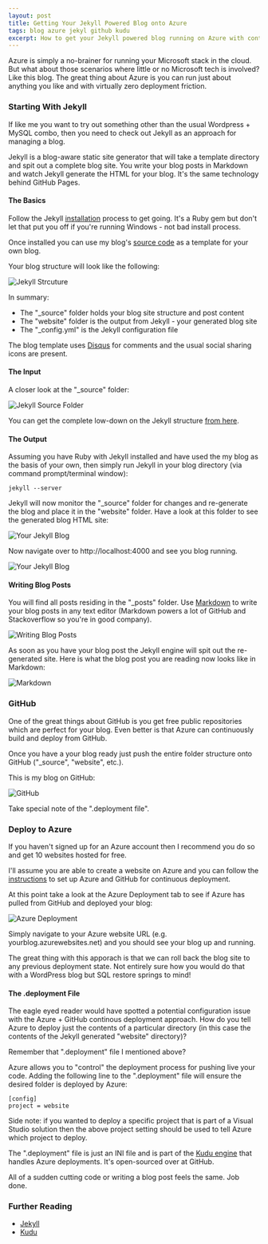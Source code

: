 ```yaml
---
layout: post
title: Getting Your Jekyll Powered Blog onto Azure
tags: blog azure jekyl github kudu
excerpt: How to get your Jekyll powered blog running on Azure with continous deployment from GitHub.
---
```

Azure is simply a no-brainer for running your Microsoft stack in the cloud. But what about those scenarios where little or no Microsoft tech is involved? Like this blog. The great thing about Azure is you can run just about anything you like and with virtually zero deployment friction.

### Starting With Jekyll

If like me you want to try out something other than the usual Wordpress + MySQL combo, then you need to check out Jekyll as an approach for managing a blog.

Jekyll is a blog-aware static site generator that will take a template directory and spit out a complete blog site. You write your blog posts in Markdown and watch Jekyll generate the HTML for your blog. It's the same technology behind GitHub Pages.

#### The Basics

Follow the Jekyll [installation](http://jekyllrb.com) process to get going. It's a Ruby gem but don't let that put you off if you're running Windows - not bad install process.

Once installed you can use my blog's [source code](https://github.com/HarveyKandola/collectivematters) as a template for your own blog.

Your blog structure will look like the following:

![Jekyll Strcuture](/images/azureblog-dir1.jpg "Jekyll Structure")

In summary:

* The "\_source" folder holds your blog site structure and post content
* The "website" folder is the output from Jekyll - your generated blog site
* The "\_config.yml" is the Jekyll configuration file

The blog template uses [Disqus](http://disqus.com) for comments and the usual social sharing icons are present.

#### The Input

A closer look at the "\_source" folder:

![Jekyll Source Folder](/images/azureblog-dir2.jpg "Jekyll Source Folder")

You can get the complete low-down on the Jekyll structure [from here](https://github.com/mojombo/jekyll/wiki/Usage).

#### The Output

Assuming you have Ruby with Jekyll installed and have used the my blog as the basis of your own, then simply run Jekyll in your blog directory (via command prompt/terminal window):

    jekyll --server

Jekyll will now monitor the "\_source" folder for changes and re-generate the blog and place it in the "website" folder. Have a look at this folder to see the generated blog HTML site:

![Your Jekyll Blog](/images/azureblog-dir3.jpg "Your Jekyll Blog")

Now navigate over to http://localhost:4000 and see you blog running.

![Your Jekyll Blog](/images/azureblog-preview.jpg "Your Jekyll Blog")

#### Writing Blog Posts

You will find all posts residing in the "\_posts" folder. Use [Markdown](http://daringfireball.net/projects/markdown/syntax) to write your blog posts in any text editor (Markdown powers a lot of GitHub and Stackoverflow so you're in good company).

![Writing Blog Posts](/images/azureblog-dir4.jpg "Writing Blog Posts")

As soon as you have your blog post the Jekyll engine will spit out the re-generated site. Here is what the blog post you are reading now looks like in Markdown:

![Markdown](/images/azureblog-markdown.jpg "Markdown")

### GitHub

One of the great things about GitHub is you get free public repositories which are perfect for your blog. Even better is that Azure can continuously build and deploy from GitHub.

Once you have a your blog ready just push the entire folder structure onto GitHub ("\_source", "website", etc.).

This is my blog on GitHub:

![GitHub](/images/azureblog-github.jpg "GitHub")

Take special note of the ".deployment file".

### Deploy to Azure

If you haven't signed up for an Azure account then I recommend you do so and get 10 websites hosted for free.

I'll assume you are able to create a website on Azure and you can follow the [instructions](http://www.windowsazure.com/en-us/develop/net/common-tasks/publishing-with-git/#header-3) to set up Azure and GitHub for continuous deployment.

At this point take a look at the Azure Deployment tab to see if Azure has pulled from GitHub and deployed your blog:

![Azure Deployment](/images/azureblog-azure1.jpg "Azure Deployment")

Simply navigate to your Azure website URL (e.g. yourblog.azurewebsites.net) and you should see your blog up and running.

The great thing with this apporach is that we can roll back the blog site to any previous deployment state. Not entirely sure how you would do that with a WordPress blog but SQL restore springs to mind!

#### The .deployment File

The eagle eyed reader would have spotted a potential configuration issue with the Azure + GitHub continous deployment approach. How do you tell Azure to deploy just the contents of a particular directory (in this case the contents of the Jekyll generated "website" directory)?

Remember that ".deployment" file I mentioned above?

Azure allows you to "control" the deployment process for pushing live your code. Adding the following line to the ".deployment" file will ensure the desired folder is deployed by Azure:

    [config]
    project = website

Side note: if you wanted to deploy a specific project that is part of a Visual Studio solution then the above project setting should be used to tell Azure which project to deploy.

The ".deployment" file is just an INI file and is part of the [Kudu engine](https://github.com/projectkudu/kudu) that handles Azure deployments. It's open-sourced over at GitHub.

All of a sudden cutting code or writing a blog post feels the same. Job done.

### Further Reading

* [Jekyll](https://github.com/mojombo/jekyll)
* [Kudu](https://github.com/projectkudu/kudu)

